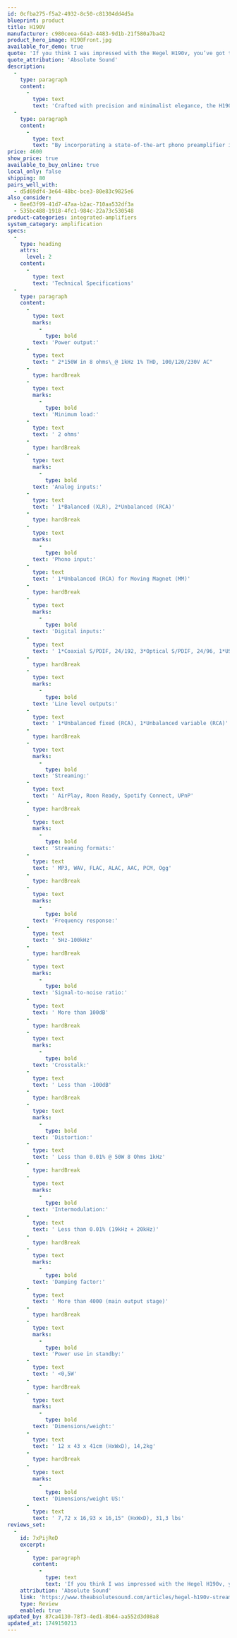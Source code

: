 ```yaml
---
id: 0cfba275-f5a2-4932-8c50-c81304dd4d5a
blueprint: product
title: H190V
manufacturer: c980ceea-64a3-4483-9d1b-21f580a7ba42
product_hero_image: H190Front.jpg
available_for_demo: true
quote: 'If you think I was impressed with the Hegel H190v, you’ve got that right. It has a clarity, smoothness and dynamic quality that speaks to listeners familiar with live music and who like to actively listen.'
quote_attribution: 'Absolute Sound'
description:
  -
    type: paragraph
    content:
      -
        type: text
        text: 'Crafted with precision and minimalist elegance, the H190v is housed in a solid steel chassis featuring a thick aluminium front with aluminium knobs. Available in both black and white, the amplifier is designed to complement any interior aesthetic. However, underneath its minimalist exterior, the H190v is packed with advanced features. Under the hood, H190v packs a formidable punch. With 150W class AB power in 8 Ohms, a damping factor of 4000, and a large toroidal transformer paired with high-quality output transistors, this amplifier delivers power and precision in equal measure. A dedicated and improved power supply for the preamp and DAC section creates a pitch-black background ensuring that the focus remains on the music, where every nuance is delivered with precision and control. H190v offers a taste of high-end sophistication at a sensible price point.'
  -
    type: paragraph
    content:
      -
        type: text
        text: "By incorporating a state-of-the-art phono preamplifier into H190v, users can connect turntables with MM cartridges directly to the amplifier. The phono input is a scaled-down version of our highly acclaimed V10 phono preamplifier, delivering a detailed, expansive, and powerful sound that breathes new life into any vinyl collection. For those who appreciate a personal listening experience, H190v boasts a 6.3mm headphone output with a high-quality dedicated headphone amplifier. Capable of driving even the most demanding headphones, this feature ensures that every nuance of your music is faithfully reproduced. The inclusion of a comprehensive list of streaming options further enhances the amplifier's versatility. With support for AirPlay, Spotify Connect, Roon Ready, and DLNA/UPnP, H190v transforms your space into a hub for seamless music playback."
price: 4600
show_price: true
available_to_buy_online: true
local_only: false
shipping: 80
pairs_well_with:
  - d5d69df4-3e64-48bc-bce3-80e83c9825e6
also_consider:
  - 8ee63f99-41d7-47aa-b2ac-710aa532df3a
  - 535bc488-1918-4fc1-984c-22a73c530548
product-categories: integrated-amplifiers
system_category: amplification
specs:
  -
    type: heading
    attrs:
      level: 2
    content:
      -
        type: text
        text: 'Technical Specifications'
  -
    type: paragraph
    content:
      -
        type: text
        marks:
          -
            type: bold
        text: 'Power output:'
      -
        type: text
        text: " 2*150W in 8 ohms\_@ 1kHz 1% THD, 100/120/230V AC"
      -
        type: hardBreak
      -
        type: text
        marks:
          -
            type: bold
        text: 'Minimum load:'
      -
        type: text
        text: ' 2 ohms'
      -
        type: hardBreak
      -
        type: text
        marks:
          -
            type: bold
        text: 'Analog inputs:'
      -
        type: text
        text: ' 1*Balanced (XLR), 2*Unbalanced (RCA)'
      -
        type: hardBreak
      -
        type: text
        marks:
          -
            type: bold
        text: 'Phono input:'
      -
        type: text
        text: ' 1*Unbalanced (RCA) for Moving Magnet (MM)'
      -
        type: hardBreak
      -
        type: text
        marks:
          -
            type: bold
        text: 'Digital inputs:'
      -
        type: text
        text: ' 1*Coaxial S/PDIF, 24/192, 3*Optical S/PDIF, 24/96, 1*USB, 24/96, 1*Network, 24/192'
      -
        type: hardBreak
      -
        type: text
        marks:
          -
            type: bold
        text: 'Line level outputs:'
      -
        type: text
        text: ' 1*Unbalanced fixed (RCA), 1*Unbalanced variable (RCA)'
      -
        type: hardBreak
      -
        type: text
        marks:
          -
            type: bold
        text: 'Streaming:'
      -
        type: text
        text: ' AirPlay, Roon Ready, Spotify Connect, UPnP'
      -
        type: hardBreak
      -
        type: text
        marks:
          -
            type: bold
        text: 'Streaming formats:'
      -
        type: text
        text: ' MP3, WAV, FLAC, ALAC, AAC, PCM, Ogg'
      -
        type: hardBreak
      -
        type: text
        marks:
          -
            type: bold
        text: 'Frequency response:'
      -
        type: text
        text: ' 5Hz-100kHz'
      -
        type: hardBreak
      -
        type: text
        marks:
          -
            type: bold
        text: 'Signal-to-noise ratio:'
      -
        type: text
        text: ' More than 100dB'
      -
        type: hardBreak
      -
        type: text
        marks:
          -
            type: bold
        text: 'Crosstalk:'
      -
        type: text
        text: ' Less than -100dB'
      -
        type: hardBreak
      -
        type: text
        marks:
          -
            type: bold
        text: 'Distortion:'
      -
        type: text
        text: ' Less than 0.01% @ 50W 8 Ohms 1kHz'
      -
        type: hardBreak
      -
        type: text
        marks:
          -
            type: bold
        text: 'Intermodulation:'
      -
        type: text
        text: ' Less than 0.01% (19kHz + 20kHz)'
      -
        type: hardBreak
      -
        type: text
        marks:
          -
            type: bold
        text: 'Damping factor:'
      -
        type: text
        text: ' More than 4000 (main output stage)'
      -
        type: hardBreak
      -
        type: text
        marks:
          -
            type: bold
        text: 'Power use in standby:'
      -
        type: text
        text: ' <0,5W'
      -
        type: hardBreak
      -
        type: text
        marks:
          -
            type: bold
        text: 'Dimensions/weight:'
      -
        type: text
        text: ' 12 x 43 x 41cm (HxWxD), 14,2kg'
      -
        type: hardBreak
      -
        type: text
        marks:
          -
            type: bold
        text: 'Dimensions/weight US:'
      -
        type: text
        text: ' 7,72 x 16,93 x 16,15" (HxWxD), 31,3 lbs'
reviews_set:
  -
    id: 7xPijReD
    excerpt:
      -
        type: paragraph
        content:
          -
            type: text
            text: 'If you think I was impressed with the Hegel H190v, you’ve got that right. It has a clarity, smoothness and dynamic quality that speaks to listeners familiar with live music and who like to actively listen. It offers impressive value as well; in fact, I’d go so far as to say this is the benchmark electronics package beyond which you have to spend substantially for small, though possibly valuable, gains.'
    attribution: 'Absolute Sound'
    link: 'https://www.theabsolutesound.com/articles/hegel-h190v-streaming-integrated-amp-dac/'
    type: Review
    enabled: true
updated_by: 87ca4130-78f3-4ed1-8b64-aa552d3d08a8
updated_at: 1749150213
---
```

